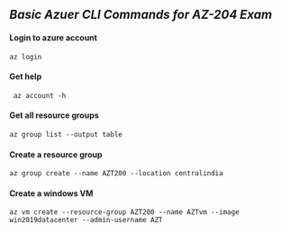 ## *Basic Azuer CLI Commands for AZ-204 Exam*

#### Login to azure account 
```
az login 
```
#### Get help
```
 az account -h
```

#### Get all  resource groups
```
az group list --output table
```

#### Create a resource group
```
az group create --name AZT200 --location centralindia
```

#### Create a windows VM
```
az vm create --resource-group AZT200 --name AZTvm --image win2019datacenter --admin-username AZT
```
